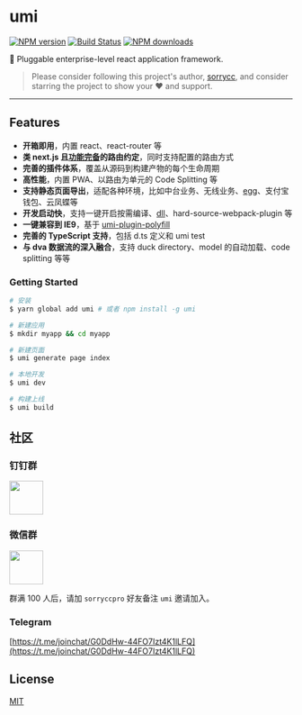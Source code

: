 # umi

[![NPM version](https://img.shields.io/npm/v/umi.svg?style=flat)](https://npmjs.org/package/umi)
[![Build Status](https://img.shields.io/travis/umijs/umi.svg?style=flat)](https://travis-ci.org/umijs/umi)
[![NPM downloads](http://img.shields.io/npm/dm/umi.svg?style=flat)](https://npmjs.org/package/umi)

🚀 Pluggable enterprise-level react application framework.

> Please consider following this project's author, [sorrycc](https://github.com/sorrycc), and consider starring the project to show your ❤️ and support.

---

## Features

* **开箱即用**，内置 react、react-router 等
* **类 next.js 且[功能完备](/guide/router.html)的路由约定**，同时支持配置的路由方式
* **完善的插件体系**，覆盖从源码到构建产物的每个生命周期
* **高性能**，内置 PWA、以路由为单元的 Code Splitting 等
* **支持静态页面导出**，适配各种环境，比如中台业务、无线业务、[egg](https://github.com/eggjs/egg)、支付宝钱包、云凤蝶等
* **开发启动快**，支持一键开启按需编译、[dll](https://github.com/umijs/umi/tree/master/packages/umi-plugin-dll)、hard-source-webpack-plugin 等
* **一键兼容到 IE9**，基于 [umi-plugin-polyfill](https://github.com/umijs/umi/tree/master/packages/umi-plugin-polyfill)
* **完善的 TypeScript 支持**，包括 d.ts 定义和 umi test
* **与 dva 数据流的深入融合**，支持 duck directory、model 的自动加载、code splitting 等等

### Getting Started

```bash
# 安装
$ yarn global add umi # 或者 npm install -g umi

# 新建应用
$ mkdir myapp && cd myapp

# 新建页面
$ umi generate page index

# 本地开发
$ umi dev

# 构建上线
$ umi build
```

## 社区

### 钉钉群

<img src="https://gw.alipayobjects.com/zos/rmsportal/wsBGpRlCOkmxHzMHuyAT.jpg" width="60" />

### 微信群

<img src="https://gw.alipayobjects.com/zos/rmsportal/KyFxYsHITgIAaVgQxfeE.jpg" width="60" />

群满 100 人后，请加 `sorryccpro` 好友备注 `umi` 邀请加入。

### Telegram

[https://t.me/joinchat/G0DdHw-44FO7Izt4K1lLFQ](https://t.me/joinchat/G0DdHw-44FO7Izt4K1lLFQ)

## License

[MIT](https://github.com/umijs/umi/blob/master/LICENSE)
